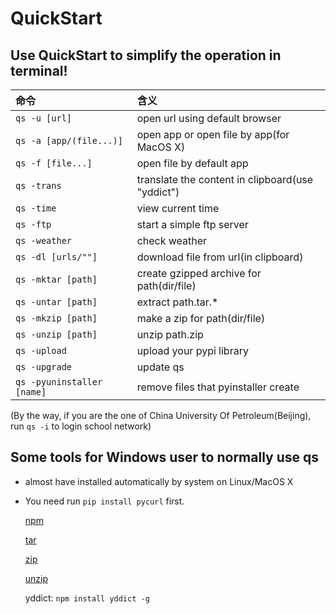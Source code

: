 # QuickStart

## Use QuickStart to simplify the operation in terminal!

| 命令 | 含义 |
| :--- | :--- |
| `qs -u [url] ` | open url using default browser |
| `qs -a [app/(file...)]` | open app or open file by app(for MacOS X) |
| `qs -f [file...]` | open file by default app |
| `qs -trans` | translate the content in clipboard(use "yddict") |
| `qs -time` | view current time |
| `qs -ftp` | start a simple ftp server |
| `qs -weather` | check weather |
| `qs -dl [urls/""]` | download file from url(in clipboard) |
| `qs -mktar [path]` | create gzipped archive for path(dir/file) |
| `qs -untar [path]` | extract path.tar.* |
| `qs -mkzip [path]` | make a zip for path(dir/file) |
| `qs -unzip [path]` | unzip path.zip |
| `qs -upload` | upload your pypi library |
| `qs -upgrade` | update qs |
| `qs -pyuninstaller [name]` | remove files that pyinstaller create |

(By the way, if you are the one of China University Of Petroleum(Beijing), run `qs -i` to login school network)

## Some tools for Windows user to normally use qs
- almost have installed automatically by system on Linux/MacOS X
- You need run `pip install pycurl` first.
  
  [npm](https://nodejs.org/en/download/)
  
  [tar](http://gnuwin32.sourceforge.net/packages/gtar.htm)
  
  [zip](http://gnuwin32.sourceforge.net/packages/zip.htm)
  
  [unzip](http://gnuwin32.sourceforge.net/packages/unzip.htm)

  yddict: `npm install yddict -g`